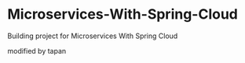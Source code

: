 # Microservices-With-Spring-Cloud
Building project for Microservices With Spring Cloud


modified by tapan